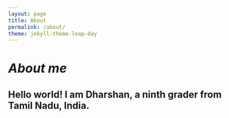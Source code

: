```yaml
---
layout: page
title: About
permalink: /about/
theme: jekyll-theme-leap-day
---
```

# ***About me***
## Hello world! I am Dharshan, a ninth grader from Tamil Nadu, India. 

